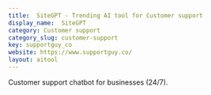 ```yaml
---
title:  SiteGPT - Trending AI tool for Customer support
display_name:  SiteGPT
category: Customer support
category_slug: customer-support
key: supportguy_co
website: https://www.supportguy.co/
layout: aitool
---
```


Customer support chatbot for businesses (24/7).

